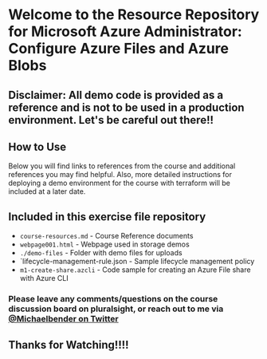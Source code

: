 # Welcome to the Resource Repository for Microsoft Azure Administrator: Configure Azure Files and Azure Blobs

## Disclaimer: All demo code is provided as a reference and is not to be used in a production environment. Let's be careful out there!!

## How to Use

Below you will find links to references from the course and additional references you may find helpful. Also, more detailed instructions for deploying a demo environment for the course with terraform will be included at a later date.

## Included in this exercise file repository

- `course-resources.md` - Course Reference documents
- `webpage001.html` - Webpage used in storage demos
- `./demo-files` - Folder with demo files for uploads
- `lifecycle-management-rule.json - Sample lifecycle management policy
- `m1-create-share.azcli` - Code sample for creating an Azure File share with Azure CLI

### Please leave any comments/questions on the course discussion board on pluralsight, or reach out to me via [@Michaelbender on Twitter](https://twitter.com/michaelbender)

## Thanks for Watching!!!!